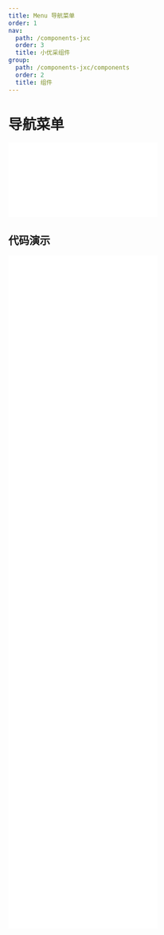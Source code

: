 ```yaml
---
title: Menu 导航菜单
order: 1
nav:
  path: /components-jxc
  order: 3
  title: 小优采组件
group:
  path: /components-jxc/components
  order: 2
  title: 组件
---
```


# 导航菜单

<div>
<embed src="@docs-common/menu/index.md"></embed>
</div>
        
## 代码演示

<Row gutter=8>

  <Col span=24>
    
  <div class="code-box"><embed src="@abiz-rc-jxc/menu/demo/horizontal-menu-jxc.md"></embed></div>
          
  <div class="code-box"><embed src="@abiz-rc-jxc/menu/demo/inline-menu-jxc.md"></embed></div>
          
  <div class="code-box"><embed src="@abiz-rc-jxc/menu/demo/inline-collapsed-menu-jxc.md"></embed></div>
          
  <div class="code-box"><embed src="@abiz-rc-jxc/menu/demo/sider-current-menu-jxc.md"></embed></div>
          
  <div class="code-box"><embed src="@abiz-rc-jxc/menu/demo/vertical-menu-jxc.md"></embed></div>
          
  <div class="code-box"><embed src="@abiz-rc-jxc/menu/demo/theme-menu-jxc.md"></embed></div>
          
  <div class="code-box"><embed src="@abiz-rc-jxc/menu/demo/switch-mode-menu-jxc.md"></embed></div>
          
  <div class="code-box"><embed src="@abiz-rc-jxc/menu/demo/style-debug-menu-jxc.md"></embed></div>
          
  </Col>
          
</Row>
        
<div><embed src="@docs-common/menu/index-api.md"></embed><div>

